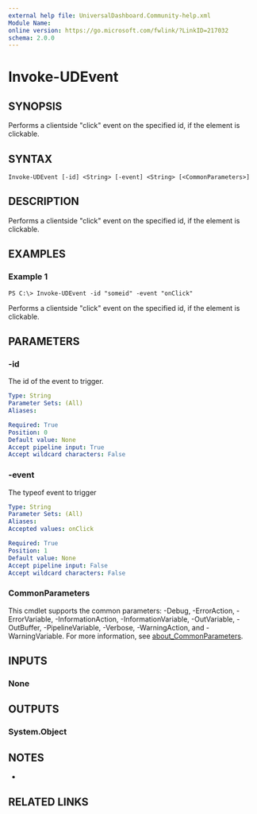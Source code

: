 ```yaml
---
external help file: UniversalDashboard.Community-help.xml
Module Name:
online version: https://go.microsoft.com/fwlink/?LinkID=217032
schema: 2.0.0
---
```


# Invoke-UDEvent

## SYNOPSIS
Performs a clientside "click" event on the specified id, if the element is clickable.

## SYNTAX

```
Invoke-UDEvent [-id] <String> [-event] <String> [<CommonParameters>]
```

## DESCRIPTION
Performs a clientside "click" event on the specified id, if the element is clickable.

## EXAMPLES

### Example 1
```
PS C:\> Invoke-UDEvent -id "someid" -event "onClick"
```

Performs a clientside "click" event on the specified id, if the element is clickable.

## PARAMETERS

### -id
The id of the event to trigger.

```yaml
Type: String
Parameter Sets: (All)
Aliases:

Required: True
Position: 0
Default value: None
Accept pipeline input: True
Accept wildcard characters: False
```

### -event
The typeof event to trigger

```yaml
Type: String
Parameter Sets: (All)
Aliases:
Accepted values: onClick

Required: True
Position: 1
Default value: None
Accept pipeline input: False
Accept wildcard characters: False
```

### CommonParameters
This cmdlet supports the common parameters: -Debug, -ErrorAction, -ErrorVariable, -InformationAction, -InformationVariable, -OutVariable, -OutBuffer, -PipelineVariable, -Verbose, -WarningAction, and -WarningVariable. For more information, see [about_CommonParameters](http://go.microsoft.com/fwlink/?LinkID=113216).

## INPUTS

### None
## OUTPUTS

### System.Object
## NOTES
*

## RELATED LINKS
